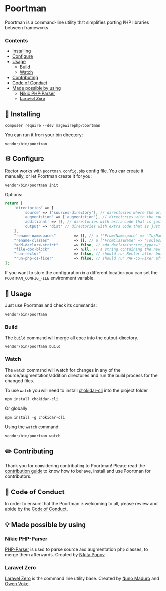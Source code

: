 # Poortman
Poortman is a command-line utility that simplifies porting PHP libraries between frameworks.

### Contents

- [Installing](#electric_plug-installing)
- [Configure](#gear-configure)
- [Usage](#tada-usage)
  - [Build](#build)
  - [Watch](#watch)
- [Contributing](#pencil2-contributing)
- [Code of Conduct](#book-code-of-conduct)
- [Made possible by using](#bulb-made-possible-by-using)
  - [Nikic PHP-Parser](#nikic-php-parser)
  - [Laravel Zero](#laravel-zero)

## :electric_plug: Installing
```shell
composer require --dev magewirephp/poortman
```

You can run it from your bin directory:
```shell
vendor/bin/poortman
```

## :gear: Configure
Rector works with `poortman.config.php` config file. You can create it manually, or let Poortman create it for you:
```shell
vendor/bin/poortman init
```

Options:
```php
return [
    'directories' => [
        'source' => ['sources-directory'], // directories where the original source code lives
        'augmentation' => ['augmentation'], // directories with the code that overwrites the original classes
        'additional' => [], // directories with extra code that is just additional code to copy to the dist
        'output' => 'dist' // directories with extra code that is just additional code to copy to the dist
    ],
    "rename-namespaces"        => [], // a ['From/Namespace' => 'To/Namespace'] array, to rename the original namespaces to new ones
    "rename-classes"           => [], // a ['FromClassName' => 'ToClassName'] array, to rename specific class-names
    "add-declare-strict"       => false, // add declare(strict_types=1); to the top of every file
    "file-doc-block"           => null, // a string containing the new docblock for all files
    "run-rector"               => false, // should run Rector after build/watch?
    "run-php-cs-fixer"         => false, // should run PHP-CS-Fixer after build/watch?
];
```

If you want to store the configuration in a different location you can set the `POORTMAN_CONFIG_FILE` environment variable.

## :tada: Usage
Just use Poortman and check its commands:
```shell
vendor/bin/poortman
```

### Build
The `build` command will merge all code into the output-directory.
```shell
vendor/bin/poortman build
```

### Watch
The `watch` command will watch for changes in any of the source/augmentation/addition directories and run the build process for the changed files.

To use `watch` you will need to install [chokidar-cli](https://www.npmjs.com/package/chokidar-cli) into the project folder
```shell
npm install chokidar-cli
```
Or globally
```shell
npm install -g chokidar-cli
```

Using the `watch` command:
```shell
vendor/bin/poortman watch
```

## :pencil2: Contributing
Thank you for considering contributing to Poortman! Please read the [contribution guide](https://github.com/magewirephp/poortman/blob/main/CONTRIBUTING.md) to know how to behave, install and use Poortman for contributors.

## :book: Code of Conduct
In order to ensure that the Poortman is welcoming to all, please review and abide by the [Code of Conduct](https://github.com/magewirephp/poortman/blob/main/CODE_OF_CONDUCT.md).

## :bulb: Made possible by using

### Nikic PHP-Parser
[PHP-Parser](https://github.com/nikic/PHP-Parser) is used to parse source and augmentation php classes, to merge them afterwards.
Created by [Nikita Popov](https://github.com/nikic)

### Laravel Zero
[Laravel Zero](https://laravel-zero.com/) is the command line utility base.
Created by [Nuno Maduro](https://github.com/nunomaduro) and [Owen Voke](https://github.com/owenvoke).